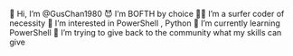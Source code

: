 👋 Hi, I’m @GusChan1980
😈 I’m BOFTH by choice
🏄‍♂️ I’m a surfer coder of necessity
👀 I’m interested in PowerShell , Python
🌱 I’m currently learning PowerShell
💞️ I’m trying to give back to the community what my skills can give
